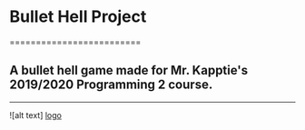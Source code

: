 # Bullet Hell Project
=========================
## A bullet hell game made for Mr. Kapptie's 2019/2020 Programming 2 course.
-------------------------
![alt text] [logo](https://github.com/Reptoshi/BulletHellProject/blob/master/src/images/Ship.png)
